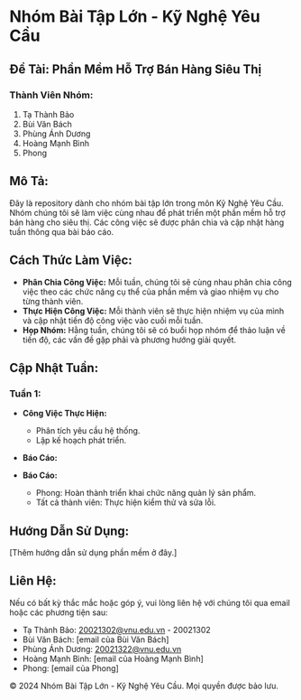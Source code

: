 # Nhóm Bài Tập Lớn - Kỹ Nghệ Yêu Cầu

## Đề Tài: Phần Mềm Hỗ Trợ Bán Hàng Siêu Thị

### Thành Viên Nhóm:
1. Tạ Thành Bảo
2. Bùi Văn Bách
3. Phùng Ánh Dương
4. Hoàng Mạnh Bình
5. Phong

## Mô Tả:
Đây là repository dành cho nhóm bài tập lớn trong môn Kỹ Nghệ Yêu Cầu. Nhóm chúng tôi sẽ làm việc cùng nhau để phát triển một phần mềm hỗ trợ bán hàng cho siêu thị. Các công việc sẽ được phân chia và cập nhật hàng tuần thông qua bài báo cáo.

## Cách Thức Làm Việc:
- **Phân Chia Công Việc:** Mỗi tuần, chúng tôi sẽ cùng nhau phân chia công việc theo các chức năng cụ thể của phần mềm và giao nhiệm vụ cho từng thành viên.
- **Thực Hiện Công Việc:** Mỗi thành viên sẽ thực hiện nhiệm vụ của mình và cập nhật tiến độ công việc vào cuối mỗi tuần.
- **Họp Nhóm:** Hằng tuần, chúng tôi sẽ có buổi họp nhóm để thảo luận về tiến độ, các vấn đề gặp phải và phương hướng giải quyết.

## Cập Nhật Tuần:
### Tuần 1:
- **Công Việc Thực Hiện:**
  - Phân tích yêu cầu hệ thống.
  - Lập kế hoạch phát triển.
- **Báo Cáo:**

- **Báo Cáo:**
  - Phong: Hoàn thành triển khai chức năng quản lý sản phẩm.
  - Tất cả thành viên: Thực hiện kiểm thử và sửa lỗi.

## Hướng Dẫn Sử Dụng:
[Thêm hướng dẫn sử dụng phần mềm ở đây.]

## Liên Hệ:
Nếu có bất kỳ thắc mắc hoặc góp ý, vui lòng liên hệ với chúng tôi qua email hoặc các phương tiện sau:
- Tạ Thành Bảo: 20021302@vnu.edu.vn - 20021302
- Bùi Văn Bách: [email của Bùi Văn Bách]
- Phùng Ánh Dương: 20021322@vnu.edu.vn
- Hoàng Mạnh Bình: [email của Hoàng Mạnh Bình]
- Phong: [email của Phong]

© 2024 Nhóm Bài Tập Lớn - Kỹ Nghệ Yêu Cầu. Mọi quyền được bảo lưu.
